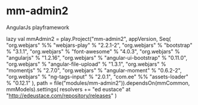 mm-admin2
=========

AngularJs  playframework

lazy val mmAdmin2 = play.Project("mm-admin2", appVersion, Seq(
    "org.webjars" %% "webjars-play" % "2.2.1-2",
    "org.webjars" % "bootstrap" % "3.1.1",
    "org.webjars" % "font-awesome" % "4.0.3",
    "org.webjars" % "angularjs" % "1.2.16",
    "org.webjars" % "angular-ui-bootstrap" % "0.11.0",
    "org.webjars" % "angular-file-upload" % "1.3.1",
    "org.webjars" % "momentjs" % "2.7.0",
    "org.webjars" % "angular-moment" % "0.6.2-2",
    "org.webjars" % "ng-tags-input" % "2.0.1",
    "com.ee" %% "assets-loader" % "0.12.1"
  ), path = file("modules/mm-admin2")).dependsOn(mmCommon, mmModels).settings(
      resolvers += "ed eustace" at "http://edeustace.com/repository/releases"
    )